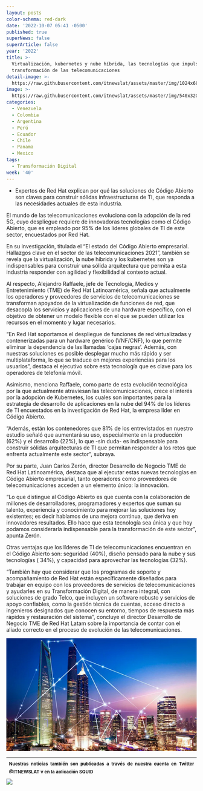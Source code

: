 ```yaml
---
layout: posts
color-schema: red-dark
date: '2022-10-07 05:41 -0500'
published: true
superNews: false
superArticle: false
year: '2022'
title: >-
  Virtualización, kubernetes y nube híbrida, las tecnologías que impulsan la
  transformación de las telecomunicaciones
detail-image: >-
  https://raw.githubusercontent.com/itnewslat/assets/master/img/1024x680/ciudad-conectada-g.jpg
image: >-
  https://raw.githubusercontent.com/itnewslat/assets/master/img/540x320/ciudad-conectada-p.jpg
categories:
  - Venezuela
  - Colombia
  - Argentina
  - Perú
  - Ecuador
  - Chile
  - Panama
  - Mexico
tags:
  - Transformación Digital
week: '40'
---
```

- Expertos de Red Hat explican por qué las soluciones de Código Abierto son claves para construir sólidas infraestructuras de TI, que responda a las necesidades actuales de esta industria. 

El mundo de las telecomunicaciones evoluciona con la adopción de la red 5G, cuyo despliegue requiere de innovadoras tecnologías como el Código Abierto, que es empleado por 95% de los líderes globales de TI de este sector, encuestados por Red Hat. 

En su investigación, titulada el “El estado del Código Abierto empresarial. Hallazgos clave en el sector de las telecomunicaciones 2021”, también se revela que la virtualización, la nube híbrida y los kubernetes son ya indispensables para construir una sólida arquitectura que permita a esta industria responder con agilidad y flexibilidad al contexto actual. 

Al respecto, Alejandro Raffaele, jefe de Tecnología, Medios y Entretenimiento (TME) de Red Hat Latinoamérica, señala que actualmente los operadores y proveedores de servicios de telecomunicaciones se transforman apoyados de la virtualización de funciones de red, que desacopla los servicios y aplicaciones de una hardware específico, con el objetivo de obtener un modelo flexible con el que se pueden utilizar los recursos en el momento y lugar necesarios. 

“En Red Hat soportamos el despliegue de funciones de red virtualizadas  y contenerizadas para un hardware genérico (VNF/CNF), lo que permite eliminar la dependencia de las llamadas  ‘cajas negras’. Además, con nuestras soluciones es posible desplegar mucho más rápido y ser multiplataforma, lo que se traduce en mejores experiencias para los usuarios”, destaca el ejecutivo sobre esta tecnología que es clave para los operadores de telefonía móvil. 

Asimismo, menciona Raffaele, como parte de esta evolución tecnológica por la que actualmente atraviesan las telecomunicaciones, crece el interés por la adopción de Kubernetes, los cuales son importantes para la estrategia de desarrollo de aplicaciones en la nube del 94% de los líderes de TI encuestados en la investigación de Red Hat, la empresa líder en Código Abierto. 

“Además, están los contenedores que 81% de los entrevistados en nuestro estudio señaló que aumentará su uso, especialmente en la producción (62%) y el desarrollo (22%), lo que -sin duda- es indispensable para construir sólidas arquitecturas de TI que permitan responder a los retos que enfrenta actualmente este sector”, subraya. 

Por su parte, Juan Carlos Zerón, director Desarrollo de Negocio TME de Red Hat Latinoamérica, destaca que al ejecutar estas nuevas tecnologías en Código Abierto empresarial, tanto operadores como proveedores de telecomunicaciones acceden a un elemento único: la innovación. 

“Lo que distingue al Código Abierto es que cuenta con la colaboración de millones de desarrolladores, programadores y expertos que suman su talento, experiencia y conocimiento para mejorar las soluciones hoy existentes; es decir hablamos de una mejora continua, que deriva en innovadores resultados. Ello hace que esta tecnología sea única y que hoy podamos considerarla indispensable para la transformación de este sector”, apunta Zerón. 

Otras ventajas que los líderes de TI de telecomunicaciones encuentran en el Código Abierto son: seguridad (40%), diseño pensado para la nube y sus tecnologías ( 34%), y capacidad para aprovechar las tecnologías (32%). 

“También hay que considerar que los programas de soporte y acompañamiento de Red Hat están específicamente diseñados para trabajar en equipo con los proveedores de servicios de telecomunicaciones y ayudarles  en su Transformación Digital, de manera integral, con soluciones de grado Telco, que incluyen un software robusto y servicios de apoyo confiables, como la gestión técnica de cuentas, acceso directo a ingenieros designados que conocen su entorno, tiempos de respuesta más rápidos y restauración del sistema”, concluye el director Desarrollo de Negocio TME de Red Hat Latam sobre la importancia de contar con el aliado correcto en el proceso de evolución de las telecomunicaciones.

![](https://raw.githubusercontent.com/itnewslat/assets/master/img/540x320/ciudad-conectada-p.jpg)

<table style="height: 42px;" width="569">
<tbody>
<tr>
<td style="text-align: justify;"><sub><strong>Nuestras noticias también son publicadas a través de nuestra cuenta en Twitter <a href="https://twitter.com/itnewslat?lang=es">@ITNEWSLAT</a> y en la aplicación <a href="https://squidapp.co/en/">SQUID</a></strong></sub></td>
</tr>
</tbody>
</table>

<img src="https://tracker.metricool.com/c3po.jpg?hash=56f88a41e39ab42c063cc51676587a04"/>
